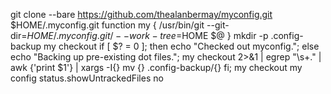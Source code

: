 git clone --bare https://github.com/thealanbermay/myconfig.git $HOME/.myconfig.git
function my {
   /usr/bin/git --git-dir=$HOME/.myconfig.git/ --work-tree=$HOME $@
}
mkdir -p .config-backup
my checkout
if [ $? = 0 ]; then
  echo "Checked out myconfig.";
  else
    echo "Backing up pre-existing dot files.";
    my checkout 2>&1 | egrep "\s+\." | awk {'print $1'} | xargs -I{} mv {} .config-backup/{}
fi;
my checkout
my config status.showUntrackedFiles no
